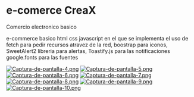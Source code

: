 # e-comerce CreaX
Comercio electronico basico

e-commerce basico html css javascript en el que se implementa el uso de fetch para pedir recursos atravez de la red, boostrap para iconos, SweetAlert2 libreria para alertas, Toastify.js para las notificaciones google.fonts para las fuentes 


[![Captura-de-pantalla-4.png](https://i.postimg.cc/yY22RR1s/Captura-de-pantalla-4.png)](https://postimg.cc/qzXmVz65)
[![Captura-de-pantalla-5.png](https://i.postimg.cc/tCsL7kHB/Captura-de-pantalla-5.png)](https://postimg.cc/RNzPDcht)
[![Captura-de-pantalla-6.png](https://i.postimg.cc/rsP3Q05G/Captura-de-pantalla-6.png)](https://postimg.cc/5Q8stt7j)
[![Captura-de-pantalla-7.png](https://i.postimg.cc/x1zDpRxX/Captura-de-pantalla-7.png)](https://postimg.cc/WdTHhMPV)
[![Captura-de-pantalla-8.png](https://i.postimg.cc/JhCwfkvP/Captura-de-pantalla-8.png)](https://postimg.cc/k2sh8Bnb)
[![Captura-de-pantalla-9.png](https://i.postimg.cc/FzHXPX8v/Captura-de-pantalla-9.png)](https://postimg.cc/Pp97x9dV)
[![Captura-de-pantalla-10.png](https://i.postimg.cc/d1BKmVWn/Captura-de-pantalla-10.png)](https://postimg.cc/dkLXJwcT)



